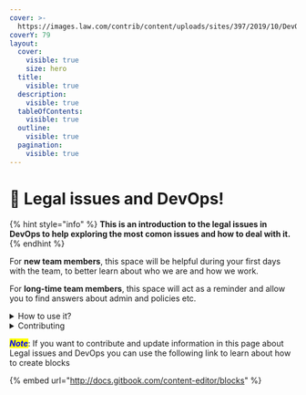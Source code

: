 ```yaml
---
cover: >-
  https://images.law.com/contrib/content/uploads/sites/397/2019/10/DevOps-Article-201910101618.jpg
coverY: 79
layout:
  cover:
    visible: true
    size: hero
  title:
    visible: true
  description:
    visible: true
  tableOfContents:
    visible: true
  outline:
    visible: true
  pagination:
    visible: true
---
```


# 👋 Legal issues and DevOps!

{% hint style="info" %}
**This is an introduction to the legal issues in DevOps to help exploring the most comon issues and how to deal with it.**
{% endhint %}

For **new team members**, this space will be helpful during your first days with the team, to better learn about who we are and how we work.

For **long-time team members**, this space will act as a reminder and allow you to find answers about admin and policies etc.

<details>

<summary>How to use it?</summary>

This space is designed to be read linearly, so start with our Vision, Mission & Focus and work down from there! We recommend reading everything through in one sitting and then revisiting and re-reading if you need to.

</details>

<details>

<summary>Contributing</summary>

If you want to contribute changes, start a new change request and submit it for review. The People team will review it soon after.

</details>

_<mark style="color:blue;background-color:yellow;">**Note**</mark>_: If you want to contribute and update information in this page about Legal issues and DevOps  you can use the following link to learn about how to create blocks&#x20;

{% embed url="http://docs.gitbook.com/content-editor/blocks" %}
